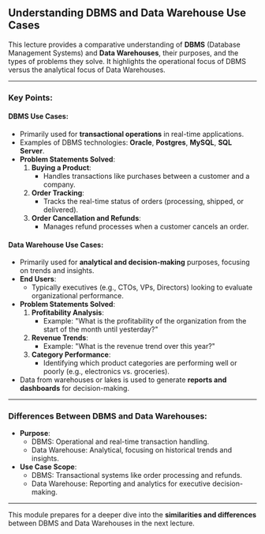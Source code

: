 ## Understanding DBMS and Data Warehouse Use Cases

This lecture provides a comparative understanding of **DBMS** (Database Management Systems) and **Data Warehouses**, their purposes, and the types of problems they solve. It highlights the operational focus of DBMS versus the analytical focus of Data Warehouses.

---

### Key Points:

#### **DBMS Use Cases**:

- Primarily used for **transactional operations** in real-time applications.
- Examples of DBMS technologies: **Oracle**, **Postgres**, **MySQL**, **SQL Server**.
- **Problem Statements Solved**:
  1. **Buying a Product**:
     - Handles transactions like purchases between a customer and a company.
  2. **Order Tracking**:
     - Tracks the real-time status of orders (processing, shipped, or delivered).
  3. **Order Cancellation and Refunds**:
     - Manages refund processes when a customer cancels an order.

#### **Data Warehouse Use Cases**:

- Primarily used for **analytical and decision-making** purposes, focusing on trends and insights.
- **End Users**:
  - Typically executives (e.g., CTOs, VPs, Directors) looking to evaluate organizational performance.
- **Problem Statements Solved**:
  1. **Profitability Analysis**:
     - Example: "What is the profitability of the organization from the start of the month until yesterday?"
  2. **Revenue Trends**:
     - Example: "What is the revenue trend over this year?"
  3. **Category Performance**:
     - Identifying which product categories are performing well or poorly (e.g., electronics vs. groceries).
- Data from warehouses or lakes is used to generate **reports and dashboards** for decision-making.

---

### Differences Between DBMS and Data Warehouses:

- **Purpose**:
  - DBMS: Operational and real-time transaction handling.
  - Data Warehouse: Analytical, focusing on historical trends and insights.
- **Use Case Scope**:
  - DBMS: Transactional systems like order processing and refunds.
  - Data Warehouse: Reporting and analytics for executive decision-making.

---

This module prepares for a deeper dive into the **similarities and differences** between DBMS and Data Warehouses in the next lecture.
